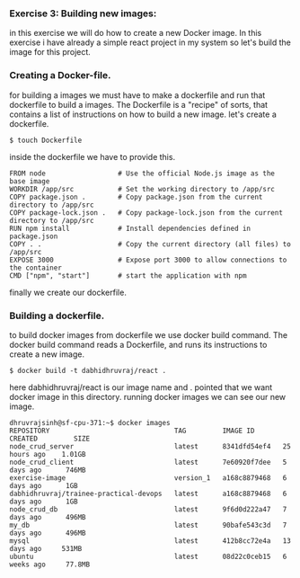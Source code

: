 ### Exercise 3: Building new images:
in this exercise we will do how to create a new Docker image.
In this exercise i have already a simple react project in my system so let's build the image for this project.

### Creating a Docker-file.
for building a images we must have to make a dockerfile and run that dockerfile to build a images.
The Dockerfile is a "recipe" of sorts, that contains a list of instructions on how to build a new image.
let's create a dockerfile.
```
$ touch Dockerfile
```
inside the dockerfile we have to provide this.
```
FROM node                  # Use the official Node.js image as the base image
WORKDIR /app/src           # Set the working directory to /app/src
COPY package.json .        # Copy package.json from the current directory to /app/src
COPY package-lock.json .   # Copy package-lock.json from the current directory to /app/src
RUN npm install            # Install dependencies defined in package.json
COPY . .                   # Copy the current directory (all files) to /app/src
EXPOSE 3000                # Expose port 3000 to allow connections to the container
CMD ["npm", "start"]       # start the application with npm
```
finally we create our dockerfile.
### Building a dockerfile.
to build docker images from dockerfile we use docker build command. The docker build command reads a Dockerfile, and runs its instructions to create a new image.
```
$ docker build -t dabhidhruvraj/react .
```
here dabhidhruvraj/react is our image name and . pointed that we want docker image in this directory.
running docker images we can see our new image.
```
dhruvrajsinh@sf-cpu-371:~$ docker images
REPOSITORY                               TAG         IMAGE ID       CREATED         SIZE
node_crud_server                         latest      8341dfd54ef4   25 hours ago    1.01GB
node_crud_client                         latest      7e60920f7dee   5 days ago      746MB
exercise-image                           version_1   a168c8879468   6 days ago      1GB
dabhidhruvraj/trainee-practical-devops   latest      a168c8879468   6 days ago      1GB
node_crud_db                             latest      9f6d0d222a47   7 days ago      496MB
my_db                                    latest      90bafe543c3d   7 days ago      496MB
mysql                                    latest      412b8cc72e4a   13 days ago     531MB
ubuntu                                   latest      08d22c0ceb15   6 weeks ago     77.8MB
```

